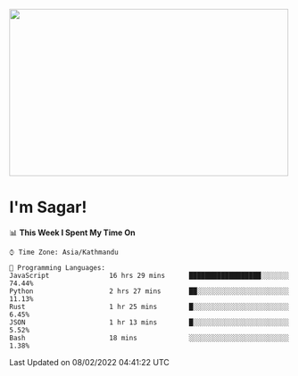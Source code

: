 
<img src="https://media.giphy.com/media/3ornk57KwDXf81rjWM/giphy.gif" width="500" height="300" frameBorder="0" class="giphy-embed" allowFullScreen></img>

#   I'm Sagar!

<!--START_SECTION:waka-->
📊 **This Week I Spent My Time On** 

```text
⌚︎ Time Zone: Asia/Kathmandu

💬 Programming Languages: 
JavaScript               16 hrs 29 mins      ██████████████████░░░░░░░   74.44% 
Python                   2 hrs 27 mins       ██░░░░░░░░░░░░░░░░░░░░░░░   11.13% 
Rust                     1 hr 25 mins        █░░░░░░░░░░░░░░░░░░░░░░░░   6.45% 
JSON                     1 hr 13 mins        █░░░░░░░░░░░░░░░░░░░░░░░░   5.52% 
Bash                     18 mins             ░░░░░░░░░░░░░░░░░░░░░░░░░   1.38%

```


 Last Updated on 08/02/2022 04:41:22 UTC
<!--END_SECTION:waka-->
